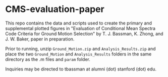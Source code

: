 # CMS-evaluation-paper

This repo contains the data and scripts used to create the primary and supplemental plotted figures in "Evaluation of Conditional Mean Spectra Code Criteria for Ground Motion Selection" by T. J. Bassman, K. Zhong, and J. W. Baker, paper in preparation.

Prior to running, unzip ```Ground_Motion.zip``` and ```Analysis_Results.zip``` and place the two ```Ground_Motion``` and ```Analysis_Results``` folders in the same directory as the .m files and ```param``` folder.

Inquiries may be directed to tbassman at alumni (dot) stanford (dot) edu.
